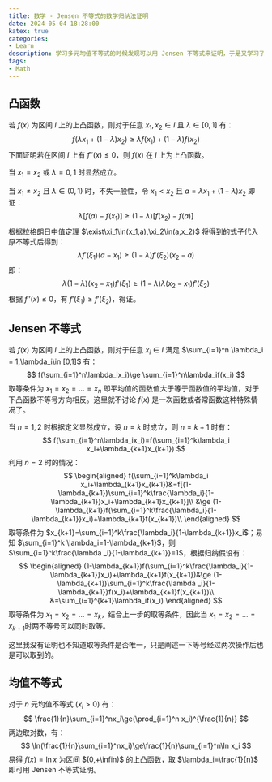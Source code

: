 ```yaml
---
title: 数学 - Jensen 不等式的数学归纳法证明
date: 2024-05-04 18:28:00
katex: true
categories:
- Learn
description: 学习多元均值不等式的时候发现可以用 Jensen 不等式来证明，于是又学习了一下其证明方法，本文做一个简要记录。
tags:
- Math
---
```


## 凸函数

若 $f(x)$ 为区间 $I$ 上的上凸函数，则对于任意 $x_1,x_2\in I$ 且 $\lambda \in[0,1]$ 有：
$$
f(\lambda x_1+(1-\lambda)x_2)\ge \lambda f(x_1)+(1-\lambda)f(x_2)
$$
下面证明若在区间 $I$ 上有 $f''(x)\le 0$，则 $f(x)$ 在 $I$​ 上为上凸函数。

当 $x_1=x_2$ 或 $\lambda =0,1$ 时显然成立。

当 $x_1\ne x_2$ 且 $\lambda\in(0,1)$ 时，不失一般性，令 $x_1<x_2$ 且 $a=\lambda x_1+(1-\lambda)x_2$ 即证：
$$
\lambda[f(a)-f(x_1)]\ge (1-\lambda)[f(x_2)-f(a)]
$$
根据拉格朗日中值定理 $\exist\xi_1\in(x_1,a),\xi_2\in(a,x_2)$ 将得到的式子代入原不等式后得到：
$$
\lambda f'(\xi_1)(a-x_1)\ge (1-\lambda)f'(\xi_2)(x_2-a)
$$
即：
$$
\lambda(1-\lambda)(x_2-x_1)f'(\xi_1)\ge (1-\lambda)\lambda (x_2-x_1)f'(\xi_2)
$$
根据 $f''(x)\le 0$，有 $f'(\xi_1)\ge f'(\xi_2)$，得证。

## Jensen 不等式

若 $f(x)$ 为区间 $I$ 上的上凸函数，则对于任意 $x_i\in I$ 满足 $\sum_{i=1}^n \lambda_i = 1,\lambda_i\in [0,1]$ 有：
$$
f(\sum_{i=1}^n\lambda_ix_i)\ge \sum_{i=1}^n\lambda_if(x_i)
$$
取等条件为 $x_1=x_2=\dots=x_n$ 即平均值的函数值大于等于函数值的平均值，对于下凸函数不等号方向相反。这里就不讨论 $f(x)$ 是一次函数或者常函数这种特殊情况了。

当 $n=1,2$ 时根据定义显然成立，设 $n=k$ 时成立，则 $n=k+1$ 时有：
$$
f(\sum_{i=1}^n\lambda_ix_i)=f(\sum_{i=1}^k\lambda_i x_i+\lambda_{k+1}x_{k+1})
$$
利用 $n=2$ 时的情况：
$$
\begin{aligned}
f(\sum_{i=1}^k\lambda_i x_i+\lambda_{k+1}x_{k+1})&=f[(1-\lambda_{k+1})\sum_{i=1}^k\frac{\lambda_i}{1-\lambda_{k+1}}x_i+\lambda_{k+1}x_{k+1}]\\
&\ge (1-\lambda_{k+1})f(\sum_{i=1}^k\frac{\lambda_i}{1-\lambda_{k+1}}x_i)+\lambda_{k+1}f(x_{k+1})\\
\end{aligned}
$$
取等条件为 $x_{k+1}=\sum_{i=1}^k\frac{\lambda_i}{1-\lambda_{k+1}}x_i$；易知 $\sum_{i=1}^k \lambda_i=1-\lambda_{k+1}$，则 $\sum_{i=1}^k\frac{\lambda _i}{1-\lambda_{k+1}}=1$，根据归纳假设有：
$$
\begin{aligned}
(1-\lambda_{k+1})f(\sum_{i=1}^k\frac{\lambda_i}{1-\lambda_{k+1}}x_i)+\lambda_{k+1}f(x_{k+1})&\ge (1-\lambda_{k+1})\sum_{i=1}^k\frac{\lambda _i}{1-\lambda_{k+1}}f(x_i)+\lambda_{k+1}f(x_{k+1})\\
&=\sum_{i=1}^{k+1}\lambda_if(x_i)
\end{aligned}
$$
取等条件为 $x_1=x_2=\dots=x_k$，结合上一步的取等条件，因此当 $x_1=x_2=\dots=x_{k+1}$​​ 时两不等号可以同时取等。

这里我没有证明也不知道取等条件是否唯一，只是阐述一下等号经过两次操作后也是可以取到的。

## 均值不等式

对于 $n$ 元均值不等式 $(x_i> 0)$ 有：
$$
\frac{1}{n}\sum_{i=1}^nx_i\ge(\prod_{i=1}^n x_i)^{\frac{1}{n}}
$$
两边取对数，有：
$$
\ln(\frac{1}{n}\sum_{i=1}^nx_i)\ge\frac{1}{n}\sum_{i=1}^n\ln x_i
$$
易得 $f(x)=\ln x$ 为区间 $(0,+\infin)$ 的上凸函数，取 $\lambda_i=\frac{1}{n}$ 即可用 Jensen 不等式证明。

